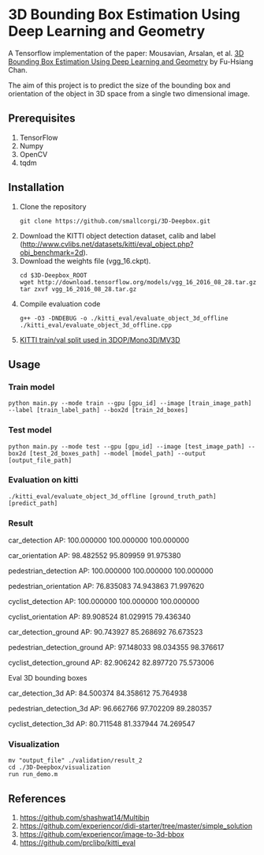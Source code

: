 # 3D Bounding Box Estimation Using Deep Learning and Geometry

A Tensorflow implementation of the paper: Mousavian, Arsalan, et al. [3D Bounding Box Estimation Using Deep Learning and Geometry](https://arxiv.org/abs/1612.00496) by Fu-Hsiang Chan.

The aim of this project is to predict the size of the bounding box and orientation of the object in 3D space from a single two dimensional image.
 
## Prerequisites
1. TensorFlow
2. Numpy
3. OpenCV
4. tqdm

## Installation
1. Clone the repository
   ```Shell
   git clone https://github.com/smallcorgi/3D-Deepbox.git
   ```
2. Download the KITTI object detection dataset, calib and label (http://www.cvlibs.net/datasets/kitti/eval_object.php?obj_benchmark=2d).
3. Download the weights file (vgg_16.ckpt).
   ```Shell
   cd $3D-Deepbox_ROOT
   wget http://download.tensorflow.org/models/vgg_16_2016_08_28.tar.gz
   tar zxvf vgg_16_2016_08_28.tar.gz
   ```
4. Compile evaluation code 
   ```Shell
   g++ -O3 -DNDEBUG -o ./kitti_eval/evaluate_object_3d_offline ./kitti_eval/evaluate_object_3d_offline.cpp
   ```
5. [KITTI train/val split used in 3DOP/Mono3D/MV3D](https://xiaozhichen.github.io/files/mv3d/imagesets.tar.gz)

## Usage

### Train model
   ```Shell
   python main.py --mode train --gpu [gpu_id] --image [train_image_path] --label [train_label_path] --box2d [train_2d_boxes]
   ```

### Test model
   ```Shell
   python main.py --mode test --gpu [gpu_id] --image [test_image_path] --box2d [test_2d_boxes_path] --model [model_path] --output [output_file_path]
   ```

### Evaluation on kitti
   ```Shell
   ./kitti_eval/evaluate_object_3d_offline [ground_truth_path] [predict_path]
   ```

### Result

car_detection AP: 100.000000 100.000000 100.000000

car_orientation AP: 98.482552 95.809959 91.975380

pedestrian_detection AP: 100.000000 100.000000 100.000000

pedestrian_orientation AP: 76.835083 74.943863 71.997620

cyclist_detection AP: 100.000000 100.000000 100.000000

cyclist_orientation AP: 89.908524 81.029915 79.436340

car_detection_ground AP: 90.743927 85.268692 76.673523

pedestrian_detection_ground AP: 97.148033 98.034355 98.376617

cyclist_detection_ground AP: 82.906242 82.897720 75.573006

Eval 3D bounding boxes

car_detection_3d AP: 84.500374 84.358612 75.764938

pedestrian_detection_3d AP: 96.662766 97.702209 89.280357

cyclist_detection_3d AP: 80.711548 81.337944 74.269547



### Visualization
   ```Shell
   mv "output_file" ./validation/result_2
   cd ./3D-Deepbox/visualization
   run run_demo.m
   ```

## References
1. https://github.com/shashwat14/Multibin
2. https://github.com/experiencor/didi-starter/tree/master/simple_solution
3. https://github.com/experiencor/image-to-3d-bbox
4. https://github.com/prclibo/kitti_eval
